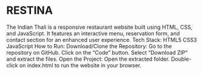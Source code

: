 # RESTINA
The Indian Thali is a responsive restaurant website built using HTML, CSS, and JavaScript. It features an interactive menu, reservation form, and contact section for an enhanced user experience.
Tech Stack:
HTML5
CSS3
JavaScript
 How to Run:
Download/Clone the Repository:
Go to the repository on GitHub.
Click on the “Code” button.
Select “Download ZIP” and extract the files.
Open the Project:
Open the extracted folder.
Double-click on index.html to run the website in your browser.


